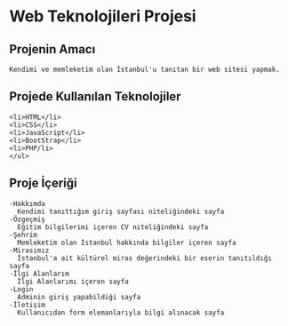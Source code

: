 # Web Teknolojileri Projesi

## Projenin Amacı <br/>
`Kendimi ve memleketim olan İstanbul'u tanıtan bir web sitesi yapmak.`

## Projede Kullanılan Teknolojiler <br/>
```<ul>
<li>HTML</li>
<li>CSS</li>
<li>JavaScript</li>
<li>BootStrap</li>
<li>PHP/li>
</ul>
```

## Proje İçeriği
```
-Hakkımda
  Kendimi tanıttığım giriş sayfası niteliğindeki sayfa
-Özgeçmiş
  Eğitim bilgilerimi içeren CV niteliğindeki sayfa
-Şehrim
  Memleketim olan İstanbul hakkında bilgiler içeren sayfa
-Mirasımız
  İstanbul'a ait kültürel miras değerindeki bir eserin tanıtıldığı sayfa
-İlgi Alanlarım
  İlgi Alanlarımı içeren sayfa
-Login
  Adminin giriş yapabildiği sayfa
-İletişim
  Kullanıcıdan form elemanlarıyla bilgi alınacak sayfa
```
